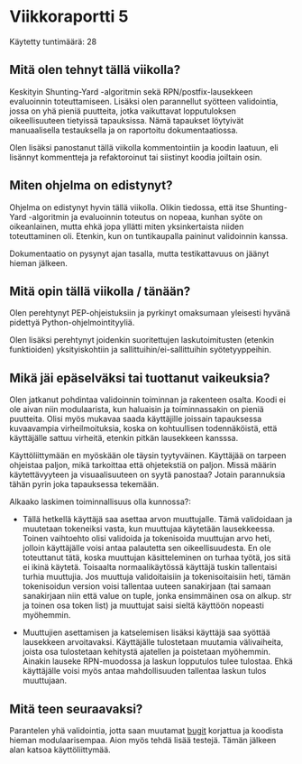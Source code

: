 # Viikkoraportti 5

Käytetty tuntimäärä: 28


## Mitä olen tehnyt tällä viikolla? 

Keskityin Shunting-Yard -algoritmin sekä RPN/postfix-lausekkeen evaluoinnin toteuttamiseen. Lisäksi olen parannellut syötteen validointia, jossa on yhä pieniä puutteita, jotka vaikuttavat lopputuloksen oikeellisuuteen tietyissä tapauksissa. Nämä tapaukset löytyivät manuaalisella testauksella ja on raportoitu dokumentaatiossa.

Olen lisäksi panostanut tällä viikolla kommentointiin ja koodin laatuun, eli lisännyt kommentteja ja refaktoroinut tai siistinyt koodia joiltain osin.


## Miten ohjelma on edistynyt? 

Ohjelma on edistynyt hyvin tällä viikolla. Olikin tiedossa, että itse Shunting-Yard -algoritmin ja evaluoinnin toteutus on nopeaa, kunhan syöte on oikeanlainen, mutta ehkä jopa yllätti miten yksinkertaista niiden toteuttaminen oli. Etenkin, kun on tuntikaupalla paininut validoinnin kanssa.

Dokumentaatio on pysynyt ajan tasalla, mutta testikattavuus on jäänyt hieman jälkeen.


## Mitä opin tällä viikolla / tänään?

Olen perehtynyt PEP-ohjeistuksiin ja pyrkinyt omaksumaan yleisesti hyvänä pidettyä Python-ohjelmointityyliä. 

Olen lisäksi perehtynyt joidenkin suoritettujen laskutoimitusten (etenkin funktioiden) yksityiskohtiin ja sallittuihin/ei-sallittuihin syötetyyppeihin. 


## Mikä jäi epäselväksi tai tuottanut vaikeuksia?

Olen jatkanut pohdintaa validoinnin toiminnan ja rakenteen osalta. Koodi ei ole aivan niin modulaarista, kun haluaisin ja toiminnassakin on pieniä puutteita. Olisi myös mukavaa saada käyttäjille joissain tapauksessa kuvaavampia virheilmoituksia, koska on kohtuullisen todennäköistä, että käyttäjälle sattuu virheitä, etenkin pitkän lausekkeen kansssa.

Käyttöliittymään en myöskään ole täysin tyytyväinen. Käyttäjää on tarpeen ohjeistaa paljon, mikä tarkoittaa että ohjetekstiä on paljon. Missä määrin käytettävyyteen ja visuaalisuuteen on syytä panostaa? Jotain parannuksia tähän pyrin joka tapauksessa tekemään.

Alkaako laskimen toiminnallisuus olla kunnossa?: 

- Tällä hetkellä käyttäjä saa asettaa arvon muuttujalle. Tämä validoidaan ja muutetaan tokeneiksi vasta, kun muuttujaa käytetään lausekkeessa. Toinen vaihtoehto olisi validoida ja tokenisoida muuttujan arvo heti, jolloin käyttäjälle voisi antaa palautetta sen oikeellisuudesta. En ole toteuttanut tätä, koska muuttujan käsitteleminen on turhaa työtä, jos sitä ei ikinä käytetä. Toisaalta normaalikäytössä käyttäjä tuskin tallentaisi turhia muuttujia. Jos muuttuja validoitaisiin ja tokenisoitaisiin heti, tämän tokenisoidun version voisi tallentaa uuteen sanakirjaan (tai samaan sanakirjaan niin että value on tuple, jonka ensimmäinen osa on alkup. str ja toinen osa token list) ja muuttujat saisi sieltä käyttöön nopeasti myöhemmin.

- Muuttujien asettamisen ja katselemisen lisäksi käyttäjä saa syöttää lausekkeen arvoitavaksi. Käyttäjälle tulostetaan muutamia välivaiheita, joista osa tulostetaan kehitystä ajatellen ja poistetaan myöhemmin. Ainakin lauseke RPN-muodossa ja laskun lopputulos tulee tulostaa. Ehkä käyttäjälle voisi myös antaa mahdollisuuden tallentaa laskun tulos muuttujaan.


## Mitä teen seuraavaksi?

Parantelen yhä validointia, jotta saan muutamat [bugit](./IMPLEMENTATION.md#bugs) korjattua ja koodista hieman modulaarisempaa. Aion myös tehdä lisää testejä. Tämän jälkeen alan katsoa käyttöliittymää. 
